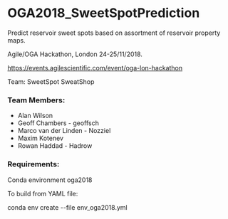 # OGA2018_SweetSpotPrediction
Predict reservoir sweet spots based on assortment of reservoir property maps.

Agile/OGA Hackathon, London 24-25/11/2018.

https://events.agilescientific.com/event/oga-lon-hackathon

Team: SweetSpot SweatShop

### Team Members:
* Alan Wilson
* Geoff Chambers - geoffsch
* Marco van der Linden - Nozziel
* Maxim Kotenev
* Rowan Haddad - Hadrow

### Requirements:
Conda environment oga2018

To build from YAML file:

conda env create --file env_oga2018.yml
